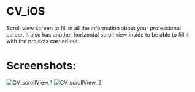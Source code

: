 # CV_iOS
Scroll view screen to fill in all the information about your professional career. It also has another horizontal scroll view inside to be able to fill it with the projects carried out.

# Screenshots:
![CV_scrollView_1](https://user-images.githubusercontent.com/65512317/121408899-2aae2a80-c961-11eb-8336-fe0d5c41c597.png)
![CV_scrollView_2](https://user-images.githubusercontent.com/65512317/121408907-2d108480-c961-11eb-9c43-c82b2f3009b5.png)

